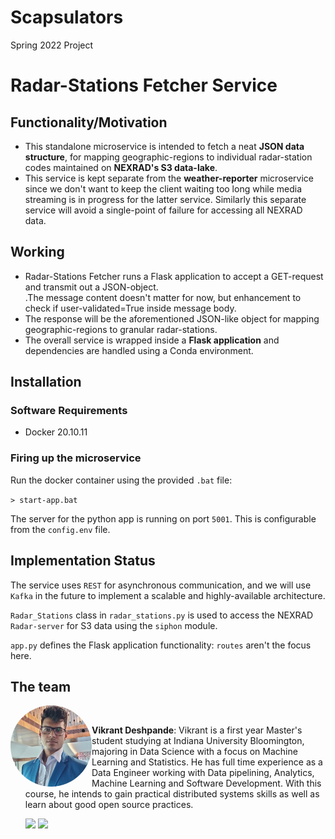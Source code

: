 # Scapsulators
Spring 2022 Project


# Radar-Stations Fetcher Service

## Functionality/Motivation

<ul>
<li>This standalone microservice is intended to fetch a neat <b>JSON data structure</b>, for mapping geographic-regions to individual radar-station codes maintained on <b>NEXRAD's S3 data-lake</b>.</li>
<li>This service is kept separate from the <b>weather-reporter</b> microservice since we don't want to keep the client waiting too long while media streaming is in progress for the latter service. Similarly this separate service will avoid a single-point of failure for accessing all NEXRAD data.</li>
</ul>

## Working

<ul>
<li>Radar-Stations Fetcher runs a Flask application to accept a GET-request and transmit out a JSON-object.</li>.The message content doesn't matter for now, but enhancement to check if user-validated=True inside message body.</li>
<li>The response will be the aforementioned JSON-like object for mapping geographic-regions to granular radar-stations.</li>
<li>The overall service is wrapped inside a <b>Flask application</b> and dependencies are handled using a Conda environment.</li>
</ul>

## Installation 

### Software Requirements

* Docker 20.10.11

### Firing up the microservice

Run the docker container using the provided `.bat` file:

`> start-app.bat`

The server for the python app is running on port `5001`.
This is configurable from the `config.env` file.


## Implementation Status

The service uses `REST` for asynchronous communication, and we will use `Kafka` in the future to implement a scalable and highly-available architecture.

`Radar_Stations` class in `radar_stations.py` is used to access the NEXRAD `Radar-server` for S3 data using the `siphon` module.

`app.py` defines the Flask application functionality: `routes` aren't the focus here.




## The team


<img src="Documentation/Team-members/Vikrant.jpg" alt="Team member's Image" width="130" ALIGN ="left" style="border-radius:50%;"/><br>

- **Vikrant Deshpande**: Vikrant is a first year Master's student studying at Indiana University Bloomington, majoring in Data Science with a focus on Machine Learning and Statistics. He has full time experience as a Data Engineer working with Data pipelining, Analytics, Machine Learning and Software Development. With this course, he intends to gain practical distributed systems skills as well as learn about good open source practices.


   [<img src="https://img.shields.io/badge/LinkedIn-0077B5?style=for-the-badge&logo=linkedin&logoColor=white" />](https://www.linkedin.com/in/vikrant-deshpande/)
   [<img src="https://img.shields.io/badge/GitHub-100000?style=for-the-badge&logo=github&logoColor=white" />](https://github.com/vikrantdeshpande09876/)